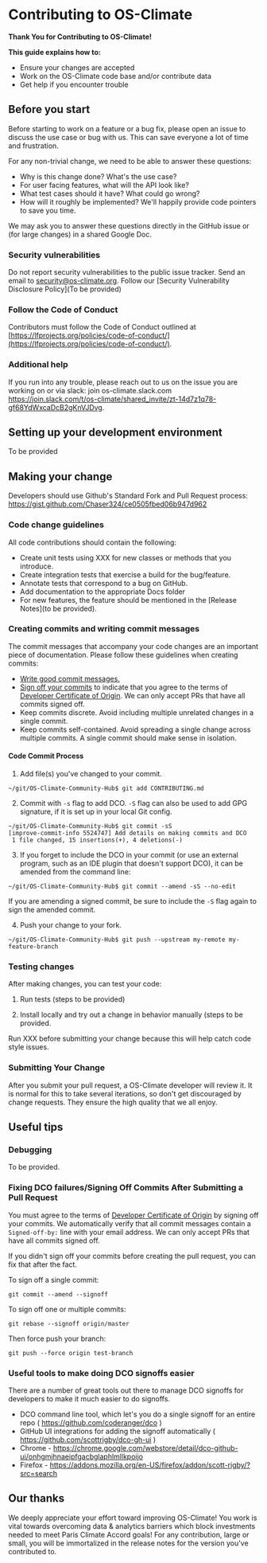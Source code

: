 # Contributing to OS-Climate
**Thank You for Contributing to OS-Climate!**

**This guide explains how to:**

* Ensure your changes are accepted
* Work on the OS-Climate code base and/or contribute data
* Get help if you encounter trouble

## Before you start

Before starting to work on a feature or a bug fix, please open an issue to discuss the use case or bug with us. This can save everyone a lot of time and frustration.

For any non-trivial change, we need to be able to answer these questions:

* Why is this change done? What's the use case?
* For user facing features, what will the API look like?
* What test cases should it have? What could go wrong?
* How will it roughly be implemented? We'll happily provide code pointers to save you time.

We may ask you to answer these questions directly in the GitHub issue or (for large changes) in a shared Google Doc.

### Security vulnerabilities

Do not report security vulnerabilities to the public issue tracker. Send an email to security@os-climate.org. Follow our [Security Vulnerability Disclosure Policy](To be provided)

### Follow the Code of Conduct

Contributors must follow the Code of Conduct outlined at [https://lfprojects.org/policies/code-of-conduct/](https://lfprojects.org/policies/code-of-conduct/).

### Additional help

If you run into any trouble, please reach out to us on the issue you are working on or via slack: join os-climate.slack.com https://join.slack.com/t/os-climate/shared_invite/zt-14d7z1q78-gf68YdWxcaDcB2gKnVJDvg.

## Setting up your development environment
To be provided

## Making your change
Developers should use Github's Standard Fork and Pull Request process: https://gist.github.com/Chaser324/ce0505fbed06b947d962

### Code change guidelines

All code contributions should contain the following:

* Create unit tests using XXX for new classes or methods that you introduce.
* Create integration tests that exercise a build for the bug/feature.
* Annotate tests that correspond to a bug on GitHub.
* Add documentation to the appropriate Docs folder
* For new features, the feature should be mentioned in the [Release Notes](to be provided).

### Creating commits and writing commit messages

The commit messages that accompany your code changes are an important piece of documentation. Please follow these guidelines when creating commits:

* [Write good commit messages.](https://cbea.ms/git-commit/#seven-rules)
* [Sign off your commits](https://git-scm.com/docs/git-commit#Documentation/git-commit.txt---signoff) to indicate that you agree to the terms of [Developer Certificate of Origin](https://developercertificate.org/). We can only accept PRs that have all commits signed off.
* Keep commits discrete. Avoid including multiple unrelated changes in a single commit.
* Keep commits self-contained. Avoid spreading a single change across multiple commits. A single commit should make sense in isolation.

#### Code Commit Process

1. Add file(s) you've changed to your commit.
```
~/git/OS-Climate-Community-Hub$ git add CONTRIBUTING.md
```
2. Commit with `-s` flag to add DCO. `-S` flag can also be used to add GPG signature,
if it is set up in your local Git config.
```
~/git/OS-Climate-Community-Hub$ git commit -sS
[improve-commit-info 5524747] Add details on making commits and DCO
 1 file changed, 15 insertions(+), 4 deletions(-)
```
3. If you forget to include the DCO in your commit (or use an external program,
such as an IDE plugin that doesn't support DCO), it can be amended from the command
line:
```
~/git/OS-Climate-Community-Hub$ git commit --amend -sS --no-edit
```
If you are amending a signed commit, be sure to include the `-S` flag again to sign
the amended commit.

4. Push your change to your fork.
```
~/git/OS-Climate-Community-Hub$ git push --upstream my-remote my-feature-branch
```

### Testing changes

After making changes, you can test your code:

1. Run tests (steps to be provided)

2. Install locally and try out a change in behavior manually (steps to be provided.

Run XXX before submitting your change because this will help catch code style issues.

### Submitting Your Change

After you submit your pull request, a OS-Climate developer will review it. It is normal for this to take several iterations, so don't get discouraged by change requests. They ensure the high quality that we all enjoy.

## Useful tips

### Debugging

To be provided.

### Fixing DCO failures/Signing Off Commits After Submitting a Pull Request

You must agree to the terms of [Developer Certificate of Origin](https://developercertificate.org/) by signing off your commits. We automatically verify that all commit messages contain a `Signed-off-by:` line with your email address. We can only accept PRs that have all commits signed off.

If you didn't sign off your commits before creating the pull request, you can fix that after the fact.

To sign off a single commit:

`git commit --amend --signoff`

To sign off one or multiple commits:

`git rebase --signoff origin/master`

Then force push your branch:

`git push --force origin test-branch`

### Useful tools to make doing DCO signoffs easier
There are a number of great tools out there to manage DCO signoffs for developers to make it much easier to do signoffs.

* DCO command line tool, which let's you do a single signoff for an entire repo ( https://github.com/coderanger/dco )
* GitHub UI integrations for adding the signoff automatically ( https://github.com/scottrigby/dco-gh-ui )
* Chrome - https://chrome.google.com/webstore/detail/dco-github-ui/onhgmjhnaeipfgacbglaphlmllkpoijo
* Firefox - https://addons.mozilla.org/en-US/firefox/addon/scott-rigby/?src=search

## Our thanks

We deeply appreciate your effort toward improving OS-Climate! You work is vital towards overcoming data & analytics barriers which block investments needed to meet Paris Climate Accord goals! For any contribution, large or small, you will be immortalized in the release notes for the version you've contributed to.
